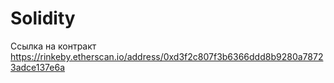 # Solidity
Ссылка на контракт https://rinkeby.etherscan.io/address/0xd3f2c807f3b6366ddd8b9280a78723adce137e6a
